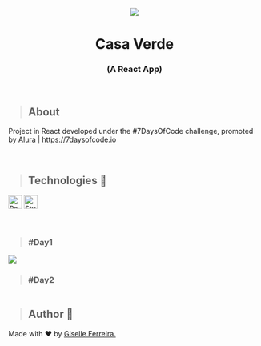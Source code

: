 <p align="center">
<img src="https://i.postimg.cc/cLvbJhnC/casaverde.png"/>
<h1 align="center">Casa Verde</h1>
<h3 align="center">(A React App)</h3>
</p>

<br/>

>## About
Project in React developed under the #7DaysOfCode challenge, promoted by [Alura](https://www.alura.com.br)  |  https://7daysofcode.io

<br/>

>## Technologies 🧰

<p align="left">
<img alt="React" src="https://img.shields.io/badge/react-%2320232a.svg?style=for-the-badge&logo=react&logoColor=%2361DAFB" height="27" /> 
<img alt="StyledComponents" src="https://img.shields.io/badge/styled--components-DB7093?style=for-the-badge&logo=styled-components&logoColor=white" height="27" />
</p>

<br/>

>### #Day1
<img src="https://i.postimg.cc/sDbPSCM5/dia1.gif" />

>### #Day2
<img src="" />

<br/>

> ## Author 👋

Made with ❤️ by <a href="https://www.linkedin.com/in/giselleferreiras/" >Giselle Ferreira.</a>

